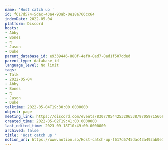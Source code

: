 ```yaml
---
name: 'Host catch up '
id: f617d574-5dac-43a4-93ab-0e18a766cc64
indexDate: 2022-05-04
platform: Discord
hosts:
- Abby
- Bones
- π
- Jason
- Duke
parent_database_id: e9339446-880f-4ef0-8ad7-8ad1f507dded
parent_type: database_id
language_level: No limit
tags:
- Talk
- 2022-05-04
- Abby
- Bones
- π
- Jason
- Duke
talktime: 2022-05-04T19:30:00.0000000
object: page
meeting_link: https://discord.com/events/830770544253206538/970597156681568276
created_time: 2022-05-02T19:41:00.0000000
last_edited_time: 2023-09-18T10:49:00.0000000
archived: false
title: 'Host catch up '
notion_url: https://www.notion.so/Host-catch-up-f617d5745dac43a493ab0e18a766cc64
---
```





